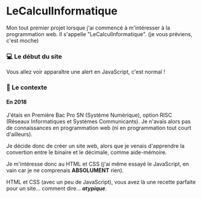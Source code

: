 # LeCalculInformatique
Mon tout premier projet lorsque j'ai commencé à m'intéresser à la programmation web. Il s'appelle "LeCalculInformatique". (je vous préviens, c'est moche)

### :computer: Le début du site
Vous allez voir apparaître une alert en JavaScript, c'est normal !

### :book: Le contexte
#### En 2018
J'étais en Première Bac Pro SN (Système Numérique), option RISC (Réseaux Informatiques et Systèmes Communicants). Je n'avais alors pas de connaissances en programmation web (ni en programmation tout court d'ailleurs).

Je décide donc de créer un site web, alors que je venais d'apprendre la convertion entre le binaire et le décimale, comme aide-mémoire.

Je m'intéresse donc au HTML et CSS (j'ai même essayé le JavaScript, en vain car je ne comprenais **ABSOLUMENT** rien).

HTML et CSS (avec un peu de JavaScript), vous avez là une recette parfaite pour un site... comment dire... ***atypique***.
